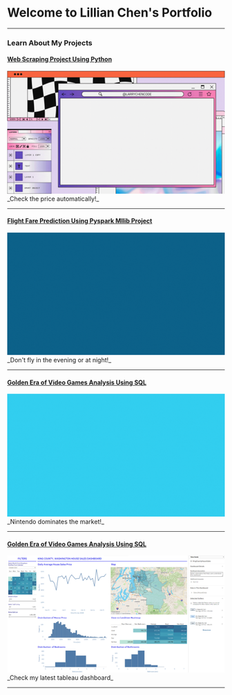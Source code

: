 # Welcome to Lillian Chen's Portfolio


---


### Learn About My Projects

#### [Web Scraping Project Using Python](/WebScraping.md)
<img src="images/web-scraping/web-scraping.gif"/>
_Check the price automatically!_

---
#### [Flight Fare Prediction Using Pyspark Mllib Project](/FlightPricesPred.md)
<img src="images/fligh-price-pred/flight-price-pred.gif"/>
_Don't fly in the evening or at night!_

---
#### [Golden Era of Video Games Analysis Using SQL](/video-games.md)
<img src="images/video-game/VIdeo-Games-Golden-Era.gif"/>
_Nintendo dominates the market!_

---
#### [Golden Era of Video Games Analysis Using SQL](/tableau_test.md)
<img src="images/tableau_test/tableau_test.png"/>
_Check my latest tableau dashboard_

---


